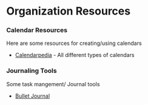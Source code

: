# Organization Resources

### Calendar Resources
Here are some resources for creating/using calendars
* [Calendarpedia](http://www.calendarpedia.com/) - All different types of calendars

### Journaling Tools
Some task mangement/ Journal tools
* [Bullet Journal](http://bulletjournal.com/)

